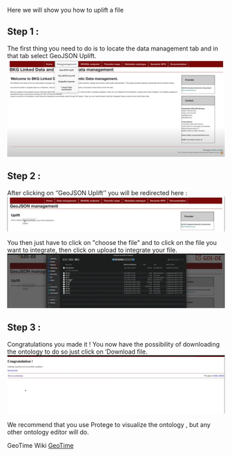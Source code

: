 Here we will show you how to uplift a file

## Step 1 :
The first thing you need to do is to locate the data management tab and in that tab select GeoJSON Uplift.
![Geo1](../images/Geo1.jpg)







## Step 2 :
After clicking on ‘’GeoJSON Uplift’’ you will be redirected here :
![Geo2](../images/Geo2.jpg)



You then just have to click on "choose the file" and to click on the file you want to integrate, then click on upload to integrate your file.
![Geo3](../images/Geo3.jpg)




## Step 3 :
Congratulations you made it !
You now have the possibility of downloading the ontology  to do so just click on ‘Download file.
![Geo4](../images/Geo4.jpg)





We recommend that you use Protege to visualize the ontology , but any other ontology editor will do.

GeoTime Wiki [GeoTime](../GeoTime_Wiki.md)

